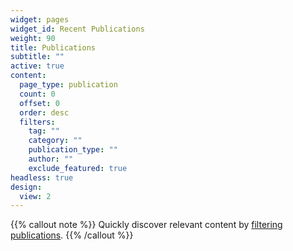 ```yaml
---
widget: pages
widget_id: Recent Publications
weight: 90
title: Publications
subtitle: ""
active: true
content:
  page_type: publication
  count: 0
  offset: 0
  order: desc
  filters:
    tag: ""
    category: ""
    publication_type: ""
    author: ""
    exclude_featured: true
headless: true
design:
  view: 2
---
```


{{% callout note %}}
Quickly discover relevant content by [filtering publications](./publication/).
{{% /callout %}}
